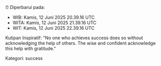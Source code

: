 ⏰ Diperbarui pada:
- WIB: Kamis, 12 Juni 2025 20.39.16 UTC
- WITA: Kamis, 12 Juni 2025 21.39.16 UTC
- WIT: Kamis, 12 Juni 2025 22.39.16 UTC

Kutipan Inspiratif:
"No one who achieves success does so without acknowledging the help of others. The wise and confident acknowledge this help with gratitude."


Kategori: success

